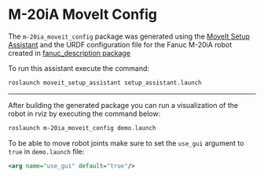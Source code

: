 # M-20iA MoveIt Config

The `m-20ia_moveit_config` package was generated using the [MoveIt Setup Assistant](http://docs.ros.org/en/kinetic/api/moveit_tutorials/html/doc/setup_assistant/setup_assistant_tutorial.html) and the URDF configuration file for the Fanuc M-20iA robot created in [fanuc_description package](../fanuc_description/)

To run this assistant execute the command:

``` bash
roslaunch moveit_setup_assistant setup_assistant.launch
```

---

After building the generated package you can run a visualization of the robot in rviz by executing the command below:

```bash
roslaunch m-20ia_moveit_config demo.launch
```

To be able to move robot joints make sure to set the ```use_gui``` argument to ```true``` in ```demo.launch``` file:

```xml
<arg name="use_gui" default="true"/>
```

